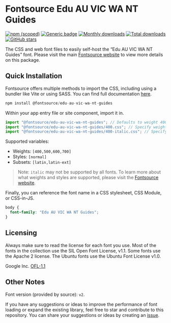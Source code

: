 # Fontsource Edu AU VIC WA NT Guides

[![npm (scoped)](https://img.shields.io/npm/v/@fontsource/edu-au-vic-wa-nt-guides?color=brightgreen)](https://www.npmjs.com/package/@fontsource/edu-au-vic-wa-nt-guides) [![Generic badge](https://img.shields.io/badge/fontsource-passing-brightgreen)](https://github.com/fontsource/fontsource) [![Monthly downloads](https://badgen.net/npm/dm/@fontsource/edu-au-vic-wa-nt-guides)](https://github.com/fontsource/fontsource) [![Total downloads](https://badgen.net/npm/dt/@fontsource/edu-au-vic-wa-nt-guides)](https://github.com/fontsource/fontsource) [![GitHub stars](https://img.shields.io/github/stars/fontsource/fontsource.svg?style=social&label=Star)](https://github.com/fontsource/fontsource/stargazers)

The CSS and web font files to easily self-host the “Edu AU VIC WA NT Guides” font. Please visit the main [Fontsource website](https://fontsource.org/fonts/edu-au-vic-wa-nt-guides) to view more details on this package.

## Quick Installation

Fontsource offers multiple methods to import the CSS, including using a bundler like Vite or using SASS. You can find full documentation [here](https://fontsource.org/docs/getting-started/introduction).

```javascript
npm install @fontsource/edu-au-vic-wa-nt-guides
```

Within your app entry file or site component, import it in.

```javascript
import "@fontsource/edu-au-vic-wa-nt-guides"; // Defaults to weight 400
import "@fontsource/edu-au-vic-wa-nt-guides/400.css"; // Specify weight
import "@fontsource/edu-au-vic-wa-nt-guides/400-italic.css"; // Specify weight and style
```

Supported variables:
- Weights: `[400,500,600,700]`
- Styles: `[normal]`
- Subsets: `[latin,latin-ext]`

> Note: `italic` may not be supported by all fonts. To learn more about what weights and styles are supported, please visit the [Fontsource website](https://fontsource.org/fonts/edu-au-vic-wa-nt-guides).

Finally, you can reference the font name in a CSS stylesheet, CSS Module, or CSS-in-JS.

```css
body {
  font-family: "Edu AU VIC WA NT Guides";
}
```

## Licensing
Always make sure to read the license for each font you use. Most of the fonts in the collection use the SIL Open Font License, v1.1. Some fonts use the Apache 2 license. The Ubuntu fonts use the Ubuntu Font License v1.0.

Google Inc.
[OFL-1.1](http://scripts.sil.org/OFL)

## Other Notes
Font version (provided by source): `v2`.

If you have any suggestions or ideas to improve the performance of font loading or expand the existing library, feel free to star and contribute to this repository. You can share your suggestions or ideas by creating an [issue](https://github.com/fontsource/fontsource/issues).